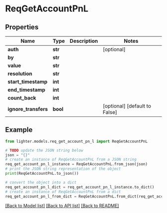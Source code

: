# ReqGetAccountPnL


## Properties

Name | Type | Description | Notes
------------ | ------------- | ------------- | -------------
**auth** | **str** |  | [optional] 
**by** | **str** |  | 
**value** | **str** |  | 
**resolution** | **str** |  | 
**start_timestamp** | **int** |  | 
**end_timestamp** | **int** |  | 
**count_back** | **int** |  | 
**ignore_transfers** | **bool** |  | [optional] [default to False]

## Example

```python
from lighter.models.req_get_account_pn_l import ReqGetAccountPnL

# TODO update the JSON string below
json = "{}"
# create an instance of ReqGetAccountPnL from a JSON string
req_get_account_pn_l_instance = ReqGetAccountPnL.from_json(json)
# print the JSON string representation of the object
print(ReqGetAccountPnL.to_json())

# convert the object into a dict
req_get_account_pn_l_dict = req_get_account_pn_l_instance.to_dict()
# create an instance of ReqGetAccountPnL from a dict
req_get_account_pn_l_from_dict = ReqGetAccountPnL.from_dict(req_get_account_pn_l_dict)
```
[[Back to Model list]](../README.md#documentation-for-models) [[Back to API list]](../README.md#documentation-for-api-endpoints) [[Back to README]](../README.md)


